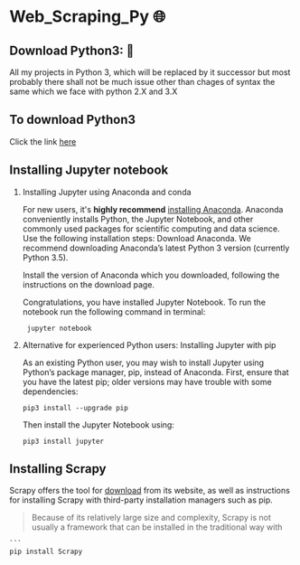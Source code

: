 # Web_Scraping_Py :globe_with_meridians:

## Download Python3: :snake:
All my projects in Python 3, which will be replaced by it successor but most probably there shall not be much issue other than chages of syntax the same which we face with python 2.X and 3.X

## To download Python3 
Click the link [here](https://www.python.org/downloads/release/python-371/)

## Installing Jupyter notebook

1. Installing Jupyter using Anaconda and conda
    
    For new users, it's **highly recommend** [installing Anaconda](https://www.continuum.io/downloads). Anaconda conveniently installs Python, the Jupyter Notebook, and other commonly used packages for scientific computing and data science.
   Use the following installation steps:
     Download Anaconda. We recommend downloading Anaconda’s latest Python 3 version (currently Python 3.5).
     
     Install the version of Anaconda which you downloaded, following the instructions on the download page.
     
     Congratulations, you have installed Jupyter Notebook. To run the notebook run the following command in terminal:
     
    ```
     jupyter notebook
    ```
 2. Alternative for experienced Python users: Installing Jupyter with pip
     
     As an existing Python user, you may wish to install Jupyter using Python’s package manager, pip, instead of Anaconda.
    First, ensure that you have the latest pip; older versions may have trouble with some dependencies:
    ```
    pip3 install --upgrade pip
    ```
    Then install the Jupyter Notebook using:
    ```
    pip3 install jupyter
    ```
## Installing Scrapy
Scrapy offers the tool for [download](https://scrapy.org/download/) from its website, as well as instructions for installing Scrapy with third-party installation managers such as pip.

> Because of its relatively large size and complexity, Scrapy is not usually a framework that can be installed in the traditional way with

    ```
    pip install Scrapy
